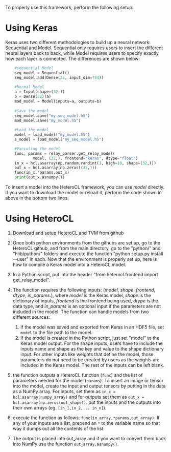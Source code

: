 To properly use this framework, perform the following setup:
# Using Keras
Keras uses two different methodologies to build up a neural network: Sequential and Model. Sequential only requires users to insert the different neural layers back to back, while Model requires users to specify exactly how each layer is connected. The differences are shown below:
```python   
    #sequential Model
    seq_model = Sequential()
    seq_model.add(Dense(32, input_dim=784))
    
    #Normal Model
    a = Input(shape=(32,))
    b = Dense(32)(a)
    mod_model = Model(inputs=a, outputs=b)
    
    #Save the model
    seq_model.save("my_seq_model.h5")
    mod_model.save("my_model.h5")
    
    #Load the model
    model = load_model("my_model.h5")
    s_model = load_model("my_seq_model.h5")

    #Executing the model
    func, params = relay_parser.get_relay_model(
            model, (32,), frontend="keras", dtype="float")
    in_x = hcl.asarray(np.random.randint(1, high=10, shape=(32,)))
    out_x = hcl.asarray(np.zeros((32,)))
    func(in_x,*params,out_x)
    print(out_x.asnumpy())
```

To insert a model into the HeteroCL framework, you can use *model* directly. If you want to download the model or reload it, perform the code shown in above in the bottom two lines.
# Using HeteroCL
1. Download and setup HeteroCL and TVM from github
2. Once both python environments from the githubs are set up, go to the HeteroCL github, and from the main directory, go to the "python/" and "hlib/python/" folders and execute the function "python setup.py install --user" in each.
Now that the environment is properly set up, here is how to compile a Keras model into a HeteroCL model.

1. In a Python script, put into the header "from heterocl.frontend import get_relay_model".
2. The function requires the following inputs: (*model*, *shape*, *frontend*, *dtype*, *in_params*.), where *model* is the Keras model, *shape* is the dictionary of inputs, *frontend* is the frontend being used, *dtype* is the data type, and *in_params* is an optional input if the parameters are not included in the model. The function can handle models from two different sources:
    1. If the model was saved and exported from Keras in an HDF5 file, set ```model``` to the file path to the model.
    2. If the model is created in the Python script, just set "model" to the Keras model output.
For the shape inputs, users have to include the inputs name and shape as the key and value to the shape dictionary input. For other inputs like weights that define the model, those parameters do not need to be created by users as the weights are included in the Keras model. The rest of the inputs can be left blank.
3. the function outputs a HeteroCL function (```func```) and the list of parameters needed for the model (```params```). To insert an image or tensor into the model, create the input and output tensors by putting in the data as a NumPy array. For inputs, set them as ```in_x = hcl.asarray(numpy_array)``` and for outputs set them as ```out_x =   hcl.asarray(np.zeros(out_shape))```. put the inputs and the outputs into their own arrays (eg. ```[in_1,in_2,... in_n]```).
4. execute the function as follows:
```func(in_array,*params,out_array)```.
If any of your inputs are a list, prepend an ```*``` to the variable name
so that way it dumps out all the contents of the list.
5. The output is placed into out_array and if you want to convert them back into NumPy use the function ```out_array.asnumpy()```.